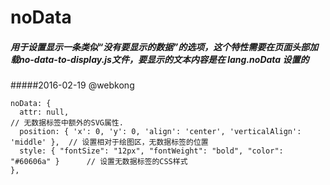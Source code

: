 # noData
##### 用于设置显示一条类似“没有要显示的数据”的选项，这个特性需要在页面头部加载no-data-to-display.js文件，要显示的文本内容是在 lang.noData 设置的
#####2016-02-19 @webkong

```
noData: {
  attr: null,                                                                  // 无数据标签中额外的SVG属性.
  position: { 'x': 0, 'y': 0, 'align': 'center', 'verticalAlign': 'middle' },  // 设置相对于绘图区，无数据标签的位置
  style: { "fontSize": "12px", "fontWeight": "bold", "color": "#60606a" }      // 设置无数据标签的CSS样式
},
```
